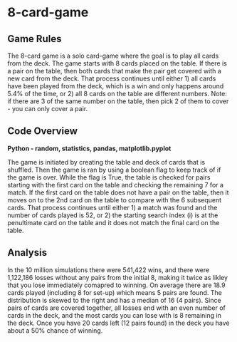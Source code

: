 # 8-card-game

## Game Rules
The 8-card game is a solo card-game where the goal is to play all cards from the deck. The game starts with 8 cards placed on the table. If there is a pair on the table, then both cards that make the pair get covered with a new card from the deck. That process continues until either 1) all cards have been played from the deck, which is a win and only happens around 5.4% of the time, or 2) all 8 cards on the table are different numbers. Note: if there are 3 of the same number on the table, then pick 2 of them to cover - you can only cover a pair.

## Code Overview
**Python - random, statistics, pandas, matplotlib.pyplot**

The game is initiated by creating the table and deck of cards that is shuffled. Then the game is ran by using a boolean flag to keep track of if the game is over. While the flag is True, the table is checked for pairs starting with the first card on the table and checking the remaining 7 for a match. If the first card on the table does not have a pair on the table, then it moves on to the 2nd card on the table to compare with the 6 subsequent cards. That process continues until either 1) a match was found and the number of cards played is 52, or 2) the starting search index (i) is at the penultimate card on the table and it does not match the final card on the table.


## Analysis
In the 10 million simulations there were 541,422 wins, and there were 1,122,186 losses without any pairs from the initial 8, making it twice as likley that you lose immediately comapred to winning. On average there are 18.9 cards played (including 8 for set-up) which means 5 pairs are found. The distribution is skewed to the right and has a median of 16 (4 pairs). Since pairs of cards are covered together, all losses end with an even number of cards in the deck, and the most cards you can lose with is 8 remaining in the deck. Once you have 20 cards left (12 pairs found) in the deck you have about a 50% chance of winning.
